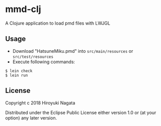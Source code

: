 # mmd-clj

A Clojure application to load pmd files with LWJGL

## Usage

* Download "HatsuneMiku.pmd" into `src/main/resources` or `src/test/resources`
* Execute following commands:

```
$ lein check
$ lein run
```

## License

Copyright c 2018 Hiroyuki Nagata

Distributed under the Eclipse Public License either version 1.0 or (at
your option) any later version.
